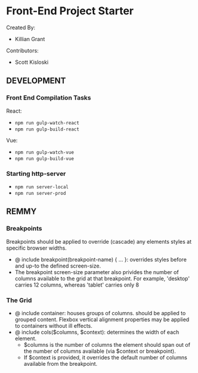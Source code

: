# Front-End Project Starter

Created By:

* Killian Grant

Contributors:

* Scott Kisloski

## DEVELOPMENT

### Front End Compilation Tasks

React:

* `npm run gulp-watch-react`
* `npm run gulp-build-react`

Vue:

* `npm run gulp-watch-vue`
* `npm run gulp-build-vue`

### Starting http-server

* `npm run server-local`
* `npm run server-prod`

## REMMY

### Breakpoints

Breakpoints should be applied to override (cascade) any elements styles at specific browser widths.

* @ include breakpoint(breakpoint-name) { ... }: overrides styles before and up-to the defined screen-size.
* The breakpoint screen-size parameter also privides the number of columns available to the grid at that breakpoint. For example, 'desktop' carries 12 columns, whereas 'tablet' carries only 8

### The Grid
* @ include container: houses groups of columns. should be applied to grouped content. Flexbox vertical alignment properties may be applied to containers without ill effects.
* @ include cols($columns, $context): determines the width of each element.
  * $columns is the number of columns the element should span out of the number of columns available (via $context or breakpoint).
  * If $context is provided, it overrides the default number of columns available from the breakpoint.